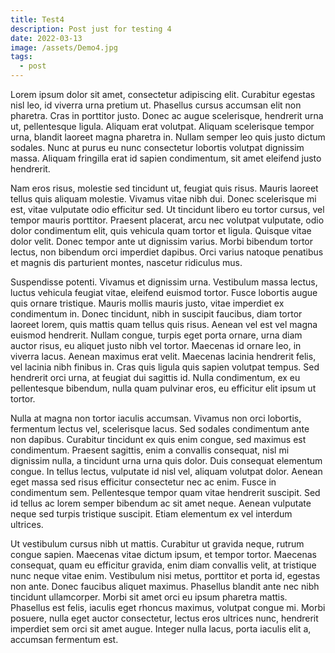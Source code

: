 ```yaml
---
title: Test4
description: Post just for testing 4
date: 2022-03-13
image: /assets/Demo4.jpg
tags:
  - post
---
```


Lorem ipsum dolor sit amet, consectetur adipiscing elit. Curabitur egestas nisl leo, id viverra urna pretium ut. Phasellus cursus accumsan elit non pharetra. Cras in porttitor justo. Donec ac augue scelerisque, hendrerit urna ut, pellentesque ligula. Aliquam erat volutpat. Aliquam scelerisque tempor urna, blandit laoreet magna pharetra in. Nullam semper leo quis justo dictum sodales. Nunc at purus eu nunc consectetur lobortis volutpat dignissim massa. Aliquam fringilla erat id sapien condimentum, sit amet eleifend justo hendrerit.

Nam eros risus, molestie sed tincidunt ut, feugiat quis risus. Mauris laoreet tellus quis aliquam molestie. Vivamus vitae nibh dui. Donec scelerisque mi est, vitae vulputate odio efficitur sed. Ut tincidunt libero eu tortor cursus, vel tempor mauris porttitor. Praesent placerat, arcu nec volutpat vulputate, odio dolor condimentum elit, quis vehicula quam tortor et ligula. Quisque vitae dolor velit. Donec tempor ante ut dignissim varius. Morbi bibendum tortor lectus, non bibendum orci imperdiet dapibus. Orci varius natoque penatibus et magnis dis parturient montes, nascetur ridiculus mus.

Suspendisse potenti. Vivamus et dignissim urna. Vestibulum massa lectus, luctus vehicula feugiat vitae, eleifend euismod tortor. Fusce lobortis augue quis ornare tristique. Mauris mollis mauris justo, vitae imperdiet ex condimentum in. Donec tincidunt, nibh in suscipit faucibus, diam tortor laoreet lorem, quis mattis quam tellus quis risus. Aenean vel est vel magna euismod hendrerit. Nullam congue, turpis eget porta ornare, urna diam auctor risus, eu aliquet justo nibh vel tortor. Maecenas id ornare leo, in viverra lacus. Aenean maximus erat velit. Maecenas lacinia hendrerit felis, vel lacinia nibh finibus in. Cras quis ligula quis sapien volutpat tempus. Sed hendrerit orci urna, at feugiat dui sagittis id. Nulla condimentum, ex eu pellentesque bibendum, nulla quam pulvinar eros, eu efficitur elit ipsum ut tortor.

Nulla at magna non tortor iaculis accumsan. Vivamus non orci lobortis, fermentum lectus vel, scelerisque lacus. Sed sodales condimentum ante non dapibus. Curabitur tincidunt ex quis enim congue, sed maximus est condimentum. Praesent sagittis, enim a convallis consequat, nisl mi dignissim nulla, a tincidunt urna urna quis dolor. Duis consequat elementum congue. In tellus lectus, vulputate id nisl vel, aliquam volutpat dolor. Aenean eget massa sed risus efficitur consectetur nec ac enim. Fusce in condimentum sem. Pellentesque tempor quam vitae hendrerit suscipit. Sed id tellus ac lorem semper bibendum ac sit amet neque. Aenean vulputate neque sed turpis tristique suscipit. Etiam elementum ex vel interdum ultrices.

Ut vestibulum cursus nibh ut mattis. Curabitur ut gravida neque, rutrum congue sapien. Maecenas vitae dictum ipsum, et tempor tortor. Maecenas consequat, quam eu efficitur gravida, enim diam convallis velit, at tristique nunc neque vitae enim. Vestibulum nisi metus, porttitor et porta id, egestas non ante. Donec faucibus aliquet maximus. Phasellus blandit ante nec nibh tincidunt ullamcorper. Morbi sit amet orci eu ipsum pharetra mattis. Phasellus est felis, iaculis eget rhoncus maximus, volutpat congue mi. Morbi posuere, nulla eget auctor consectetur, lectus eros ultrices nunc, hendrerit imperdiet sem orci sit amet augue. Integer nulla lacus, porta iaculis elit a, accumsan fermentum est.
